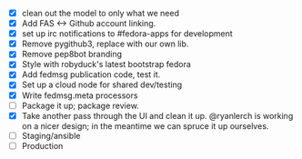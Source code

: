 - [X] clean out the model to only what we need
- [X] Add FAS <-> Github account linking.
- [X] set up irc notifications to #fedora-apps for development
- [X] Remove pygithub3, replace with our own lib.
- [X] Remove pep8bot branding
- [X] Style with robyduck's latest bootstrap fedora
- [X] Add fedmsg publication code, test it.
- [X] Set up a cloud node for shared dev/testing
- [X] Write fedmsg.meta processors
- [ ] Package it up; package review.
- [X] Take another pass through the UI and clean it up.  @ryanlerch is working
      on a nicer design; in the meantime we can spruce it up ourselves.
- [ ] Staging/ansible
- [ ] Production
